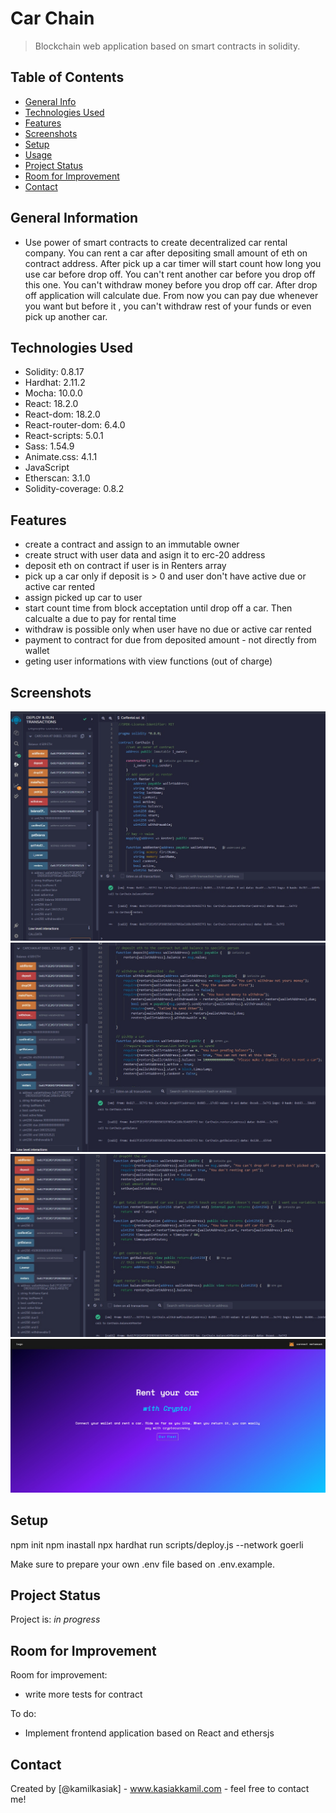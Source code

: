 # Car Chain

> Blockchain web application based on smart contracts in solidity.

## Table of Contents

- [General Info](#general-information)
- [Technologies Used](#technologies-used)
- [Features](#features)
- [Screenshots](#screenshots)
- [Setup](#setup)
- [Usage](#usage)
- [Project Status](#project-status)
- [Room for Improvement](#room-for-improvement)
- [Contact](#contact)
<!-- * [License](#license) -->

## General Information

- Use power of smart contracts to create decentralized car rental company. You can rent a car after depositing small amount of eth on contract address. After pick up a car timer will start count how long you use car before drop off. You can't rent another car before you drop off this one. You can't withdraw money before you drop off car. After drop off application will calculate due. From now you can pay due whenever you want but before it , you can't withdraw rest of your funds or even pick up another car.

## Technologies Used

- Solidity: 0.8.17
- Hardhat: 2.11.2
- Mocha: 10.0.0
- React: 18.2.0
- React-dom: 18.2.0
- React-router-dom: 6.4.0
- React-scripts: 5.0.1
- Sass: 1.54.9
- Animate.css: 4.1.1
- JavaScript
- Etherscan: 3.1.0
- Solidity-coverage: 0.8.2

## Features

<!-- List the ready features here: -->

- create a contract and assign to an immutable owner
- create struct with user data and asign it to erc-20 address
- deposit eth on contract if user is in Renters array
- pick up a car only if deposit is > 0 and user don't have active due or active car rented
- assign picked up car to user
- start count time from block acceptation until drop off a car. Then calcualte a due to pay for rental time
- withdraw is possible only when user have no due or active car rented
- payment to contract for due from deposited amount - not directly from wallet
- geting user informations with view functions (out of charge)

## Screenshots

![Example screenshot](./img/carPickUp.jpg)
![Example screenshot](./img/carDropOff.jpg)
![Example screenshot](./img/carAfterWithdraw.jpg)
![Example screenshot](./img/home.jpg)

## Setup

npm init
npm inastall
npx hardhat run scripts/deploy.js --network goerli

Make sure to prepare your own .env file based on .env.example.

## Project Status

Project is: _in progress_

<!-- / _complete_ / _no longer being worked on_. If you are no longer working on it, provide reasons why. -->

## Room for Improvement

<!-- Include areas you believe need improvement / could be improved. Also add TODOs for future development. -->

Room for improvement:

- write more tests for contract

To do:

- Implement frontend application based on React and ethersjs

## Contact

Created by [@kamilkasiak] - www.kasiakkamil.com - feel free to contact me!
